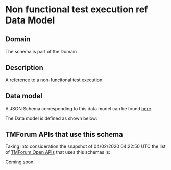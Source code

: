 # Non functional test execution ref Data Model

## Domain

The  schema is part of the  Domain

## Description

A reference to a non-funcitonal test execution

## Data model

A JSON Schema corresponding to this data model can be found
[here](https://github.com/tmforum-rand/schemas/blob/candidates/Common/NonFunctionalTestExecutionRef.schema.json).

The Data model is defined as shown below:




## TMForum APIs that use this schema

Taking into consideration the snapshot of 04/02/2020 04:22:50 UTC the list of [TMForum Open APIs](https://www.tmforum.org/open-apis/) that uses this schemas is:

Coming soon